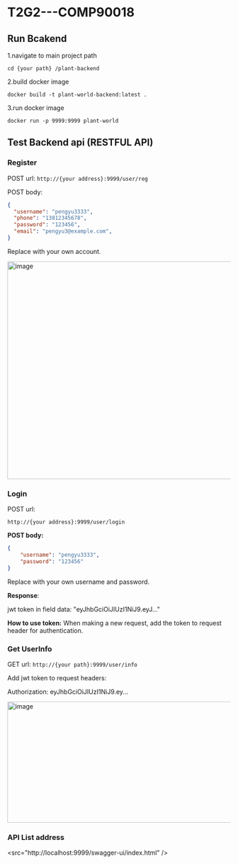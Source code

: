 # T2G2---COMP90018


## Run Bcakend

1.navigate to main project path

  `cd {your path} /plant-backend`

2.build docker image

  `docker build -t plant-world-backend:latest .`

3.run docker image

  `docker run -p 9999:9999 plant-world`


## Test Backend api (RESTFUL API)

### Register
POST url: 
  `http://{your address}:9999/user/reg`

POST body:
```json
{
  "username": "pengyu3333",
  "phone": "13812345678",
  "password": "123456",
  "email": "pengyu3@example.com",
}
```

Replace with your own account.

<img width="968" height="491" alt="image" src="https://github.com/user-attachments/assets/f976a471-1883-4adc-a31f-6a341da33891" />

### Login

POST url: 

  `http://{your address}:9999/user/login`

**POST body:**
```json
{
    "username": "pengyu3333",
    "password": "123456"
}
```

Replace with your own username and password.

**Response**: 

jwt token in field data: "eyJhbGciOiJIUzI1NiJ9.eyJ..."

**How to use token:** When making a new request, add the token to request header for authentication.
### Get UserInfo
GET url: 
  `http://{your path}:9999/user/info`

Add jwt token to request headers:

Authorization: eyJhbGciOiJIUzI1NiJ9.ey...

<img width="2110" height="273" alt="image" src="https://github.com/user-attachments/assets/36c438eb-e680-40d8-9020-8007ce619d29" />

### API List address
<src="http://localhost:9999/swagger-ui/index.html" />
